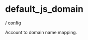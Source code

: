 # default_js_domain

/ [config](reference/server-config/index.md) 

Account to domain name mapping.

